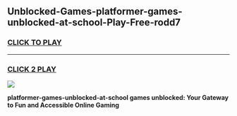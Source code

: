 
## Unblocked-Games-platformer-games-unblocked-at-school-Play-Free-rodd7
<h3>
<a href="https://premium76.site?title=platformer-games-unblocked-at-school&ref=22A">CLICK TO PLAY</a></h3>
<hr>

<h3>
<a href="https://premium76.site?title=platformer-games-unblocked-at-school&ref=22A">CLICK 2 PLAY</a>
  
</h3>

<a href="https://premium76.site?title=platformer-games-unblocked-at-school&ref=22A"><img src="https://clearcache.store/games.png"></a>


**platformer-games-unblocked-at-school games unblocked: Your Gateway to Fun and Accessible Online Gaming**
